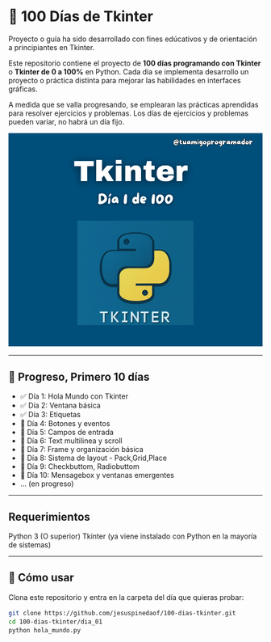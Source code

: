 # 🐍 100 Días de Tkinter
Proyecto o guía ha sido desarrollado con fines edúcativos y de orientación
a principiantes en Tkinter.

Este repositorio contiene el proyecto de **100 días programando con Tkinter** o **Tkinter de 0 a 100%** en Python. 
Cada día se implementa desarrollo un proyecto o práctica distinta para mejorar las habilidades en interfaces gráficas.

A medida que se valla progresando, se emplearan las prácticas aprendidas para resolver ejercicios y problemas.
Los días de ejercicios y problemas pueden variar, no habrá un día fijo.

![100 Días Tkinter](docs/screenshots/main_screen.png)

---

## 📆 Progreso, Primero 10 días

- ✅ Día 1: Hola Mundo con Tkinter
- ✅ Día 2: Ventana básica
- ✅ Día 3: Etiquetas
- 🔲 Día 4: Botones y eventos
- 🔲 Día 5: Campos de entrada
- 🔲 Día 6: Text multilinea y scroll
- 🔲 Día 7: Frame y organización básica
- 🔲 Día 8: Sistema de layout - Pack,Grid,Place
- 🔲 Día 9: Checkbuttom, Radiobuttom
- 🔲 Día 10: Mensagebox y ventanas emergentes
- ... (en progreso)

---

## Requerimientos
Python 3 (O superior)
Tkinter (ya viene instalado con Python en la mayoría de sistemas)

---

## 🚀 Cómo usar

Clona este repositorio y entra en la carpeta del día que quieras probar:

```bash
git clone https://github.com/jesuspinedaof/100-dias-tkinter.git
cd 100-dias-tkinter/dia_01
python hola_mundo.py
